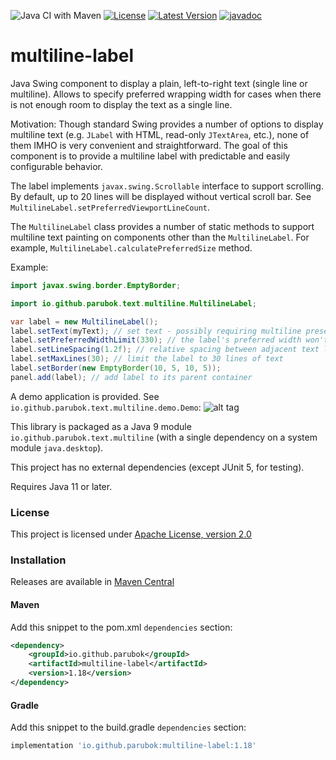 ![Java CI with Maven](https://github.com/parubok/multiline-label/workflows/Java%20CI%20with%20Maven/badge.svg?branch=master)
[![License](https://img.shields.io/badge/License-Apache%202.0-blue.svg)](https://github.com/parubok/multiline-label/blob/master/LICENSE)
[![Latest Version](https://img.shields.io/maven-central/v/io.github.parubok/multiline-label)](https://search.maven.org/search?q=a:multiline-label)
[![javadoc](https://javadoc.io/badge2/io.github.parubok/multiline-label/javadoc.svg)](https://javadoc.io/doc/io.github.parubok/multiline-label)

# multiline-label

Java Swing component to display a plain, left-to-right text (single line or multiline).  Allows to specify preferred 
wrapping width for cases when there is not enough room to display the text as a single line.

Motivation: Though standard Swing provides a number of options to display multiline text (e.g. `JLabel` with HTML, 
read-only `JTextArea`, etc.), none of them IMHO is very convenient and straightforward.
The goal of this component is to provide a multiline label with predictable and easily configurable behavior.

The label implements `javax.swing.Scrollable` interface to support scrolling. By default, up to 20 lines will be 
displayed without vertical scroll bar. See `MultilineLabel.setPreferredViewportLineCount`.

The `MultilineLabel` class provides a number of static methods to support multiline text painting on components other 
than the `MultilineLabel`. For example, `MultilineLabel.calculatePreferredSize` method.

Example:
```java
import javax.swing.border.EmptyBorder;

import io.github.parubok.text.multiline.MultilineLabel;

var label = new MultilineLabel();
label.setText(myText); // set text - possibly requiring multiline presentation
label.setPreferredWidthLimit(330); // the label's preferred width won't exceed 330 pixels
label.setLineSpacing(1.2f); // relative spacing between adjacent text lines
label.setMaxLines(30); // limit the label to 30 lines of text
label.setBorder(new EmptyBorder(10, 5, 10, 5));
panel.add(label); // add label to its parent container
```

A demo application is provided. See `io.github.parubok.text.multiline.demo.Demo`:
![alt tag](https://raw.github.com/parubok/multiline-label/master/wiki/images/demo.png)

This library is packaged as a Java 9 module `io.github.parubok.text.multiline` (with a single dependency on a system module `java.desktop`). 

This project has no external dependencies (except JUnit 5, for testing).

Requires Java 11 or later.

### License

This project is licensed under [Apache License, version 2.0](https://www.apache.org/licenses/LICENSE-2.0)

### Installation

Releases are available in [Maven Central](https://repo1.maven.org/maven2/io/github/parubok/multiline-label/)

#### Maven

Add this snippet to the pom.xml `dependencies` section:

```xml
<dependency>
    <groupId>io.github.parubok</groupId>
    <artifactId>multiline-label</artifactId>
    <version>1.18</version>
</dependency>
```

#### Gradle

Add this snippet to the build.gradle `dependencies` section:

```groovy
implementation 'io.github.parubok:multiline-label:1.18'
```
